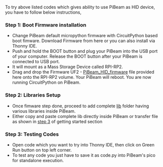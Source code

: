 To try above listed codes which gives ability to use PiBeam as HID device, you have to follow below instructions,

### Step 1: Boot Firmware installation
   - Change PiBeam default micropython firmware with CircuitPython based boot fimware. Download Firmware from here or you can also install via Thonny IDE.
   - Push and hold the BOOT button and plug your PiBeam into the USB port of your computer. Release the BOOT button after your PiBeam is connected to USB port.
   - It will mount as a Mass Storage Device called RPI-RP2.
   - Drag and drop the Firmware UF2 - [PiBeam_HID_firmware](https://github.com/sbcshop/PiBeam_Software/blob/main/examples/HID_example_circuitpython/PiBeam_HID_firmware.uf2) file provided here onto the RPI-RP2 volume. Your PiBeam will reboot. You are now running CircuitPython on PiBeam.

### Step 2: Libraries Setup
  - Once fimware step done, proceed to add complete [lib](https://github.com/sbcshop/PiBeam_Software/tree/main/examples/HID_example_circuitpython/lib) folder having various libraries inside PiBeam.
  - Either copy and paste complete lib directly inside PiBeam or transfer file as shown in [step 3](https://github.com/sbcshop/PiBeam_Software/blob/main/README.md#3-how-to-move-your-script-on-pibeam) of getting started section

### Step 3: Testing Codes
  - Open code which you want to try into Thonny IDE, then click on Green Run button on top left corner.
  - To test any code you just have to save it as code.py into PiBeam's pico for standalone execution.

